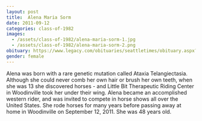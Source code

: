 ```yaml
---
layout: post
title:  Alena Maria Sorm
date: 2011-09-12
categories: class-of-1982
images:
  - /assets/class-of-1982/alena-maria-sorm-1.jpg
  - /assets/class-of-1982/alena-maria-sorm-2.png
obituary: https://www.legacy.com/obituaries/seattletimes/obituary.aspx?n=alena-sorm&pid=153781558
gender: female
---
```

Alena was born with a rare genetic mutation called Ataxia Telangiectasia. Although she could never comb her own hair or brush her own teeth, when she was 13 she discovered horses - and Little Bit Therapeutic Riding Center in Woodinville took her under their wing. Alena became an accomplished western rider, and was invited to compete in horse shows all over the United States. She rode horses for many years before passing away at home in Woodinville on September 12, 2011. She was 48 years old.
